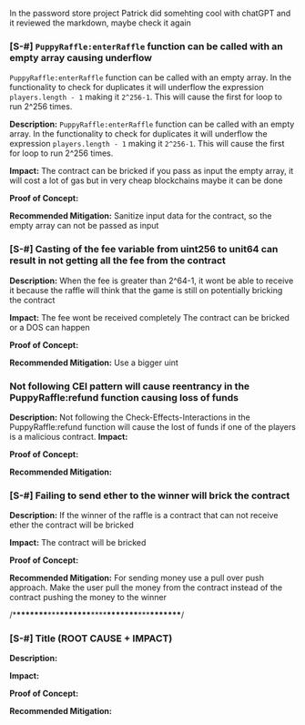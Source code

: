 In the password store project Patrick did somehting cool with chatGPT and it reviewed the markdown, maybe check it again

### [S-#] `PuppyRaffle:enterRaffle` function can be called with an empty array causing underflow

`PuppyRaffle:enterRaffle` function can be called with an empty array. In the functionality to check for duplicates it will underflow the expression `players.length - 1` making it `2^256-1`. This will cause the first for loop to run 2^256 times.

**Description:**
`PuppyRaffle:enterRaffle` function can be called with an empty array. In the functionality to check for duplicates it will underflow the expression `players.length - 1` making it `2^256-1`. This will cause the first for loop to run 2^256 times.

**Impact:**
The contract can be bricked if you pass as input the empty array, it will cost a lot of gas but in very cheap blockchains maybe it can be done

**Proof of Concept:**

**Recommended Mitigation:**
Sanitize input data for the contract, so the empty array can not be passed as input

### [S-#] Casting of the fee variable from uint256 to unit64 can result in not getting all the fee from the contract

**Description:**
When the fee is greater than 2^64-1, it wont be able to receive it because the raffle will think that the game is still on potentially bricking the contract

**Impact:**
The fee wont be received completely
The contract can be bricked or a DOS can happen

**Proof of Concept:**

**Recommended Mitigation:**
Use a bigger uint

### Not following CEI pattern will cause reentrancy in the PuppyRaffle:refund function causing loss of funds

**Description:**
Not following the Check-Effects-Interactions in the PuppyRaffle:refund function will cause the lost of funds if one of the players is a malicious contract.
**Impact:**

**Proof of Concept:**

**Recommended Mitigation:**

### [S-#] Failing to send ether to the winner will brick the contract

**Description:**
If the winner of the raffle is a contract that can not receive ether the contract will be bricked

**Impact:**
The contract will be bricked

**Proof of Concept:**

**Recommended Mitigation:**
For sending money use a pull over push approach. Make the user pull the money from the contract instead of the contract pushing the money to the winner

/\***\*\*\*\*\*\*\***\*\*\***\*\*\*\*\*\*\***\*\*\*\***\*\*\*\*\*\*\***\*\*\***\*\*\*\*\*\*\***/

### [S-#] Title (ROOT CAUSE + IMPACT)

**Description:**

**Impact:**

**Proof of Concept:**

**Recommended Mitigation:**
